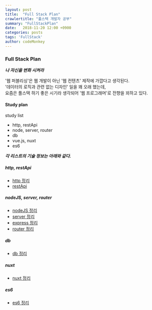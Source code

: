```yaml
---
layout: post
title:  "Full Stack Plan"
crawlertitle: "풀스택 개발자 공부"
summary: "FullStackPlan"
date:   2018-11-20 12:00 +0900
categories: posts
tags: 'FullStack'
author: codeMonkey
---
```


### Full Stack Plan


***나 자신을 변화 시켜라***

'웹 퍼블리싱'은 웹 개발이 아닌 '웹 컨텐츠' 제작에 가깝다고 생각된다. <br>
'데이터의 로직과 관련 없는 디자인' 일을 꽤 오래 했는데,<br>
요즘은 풀스택 하기 좋은 시기라 생각되어 '웹 프로그래머'로 전향을 꾀하고 있다.<br>

#### Study plan

study list

- http, restApi
- node, server, router
- db
- vue.js, nuxt
- es6

***각 리스트의 기술 정보는 아래와 같다.***

##### http, restApi
- [http 정리](/jsStudyBlog/posts/Http/)
- [restApi](/jsStudyBlog/posts/RestApi/)

##### nodeJS, server, router
- [nodeJS 정리](/jsStudyBlog/posts/NodeJS/)
- [server 정리](/jsStudyBlog/posts/Server/)
- [express 정리](/jsStudyBlog/posts/Express/)
- [router 정리](/jsStudyBlog/posts/Router/)

##### db
- [db 정리](/jsStudyBlog/posts/DB/)

##### nuxt
- [nuxt 정리](/jsStudyBlog/posts/Nuxt/)

##### es6
- [es6 정리](/jsStudyBlog/posts/ES6/)


